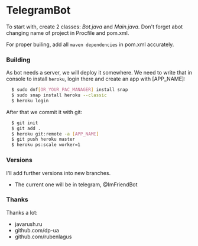 # TelegramBot
To start with, create 2 classes: _Bot.java_ and _Main.java_. Don't forget abot changing name of project in Procfile and pom.xml.

For proper builing, add all `maven dependencies` in pom.xml accurately.

### Building

As bot needs a server, we will deploy it somewhere. 
We need to write that in console to install `heroku`, login there and create an app with [APP_NAME]:
```bash
  $ sudo dnf[OR_YOUR_PAC_MANAGER] install snap
  $ sudo snap install heroku --classic
  $ heroku login
```
After that we commit it with git:
```bash
  $ git init
  $ git add .
  $ heroku git:remote -a [APP_NAME]
  $ git push heroku master
  $ heroku ps:scale worker=1
```
### Versions
I'll add further versions into new branches.
- The current one will be in telegram, @ImFriendBot
### Thanks
Thanks a lot: 
- javarush.ru
- github.com/dp-ua
- github.com/rubenlagus
